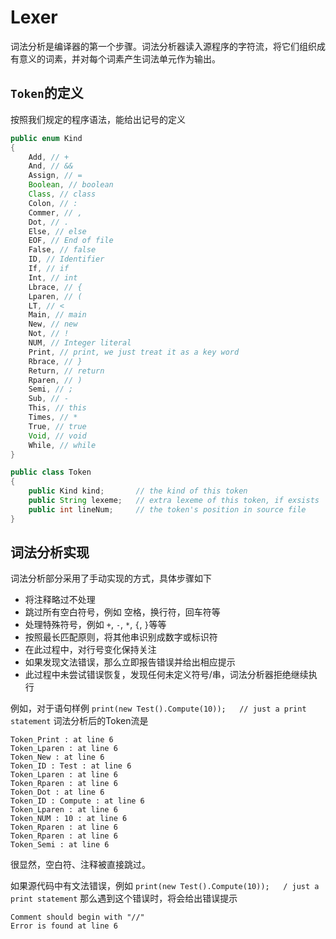 Lexer
===

词法分析是编译器的第一个步骤。词法分析器读入源程序的字符流，将它们组织成有意义的词素，并对每个词素产生词法单元作为输出。

`Token`的定义
---

按照我们规定的程序语法，能给出记号的定义

```java
public enum Kind
{
    Add, // +
    And, // &&
    Assign, // =
    Boolean, // boolean
    Class, // class
    Colon, // :
    Commer, // ,
    Dot, // .
    Else, // else
    EOF, // End of file
    False, // false
    ID, // Identifier
    If, // if
    Int, // int
    Lbrace, // {
    Lparen, // (
    LT, // <
    Main, // main
    New, // new
    Not, // !
    NUM, // Integer literal
    Print, // print, we just treat it as a key word
    Rbrace, // }
    Return, // return
    Rparen, // )
    Semi, // ;
    Sub, // -
    This, // this
    Times, // *
    True, // true
    Void, // void
    While, // while
}

public class Token
{
    public Kind kind;       // the kind of this token
    public String lexeme;   // extra lexeme of this token, if exsists
    public int lineNum;     // the token's position in source file
}
```

词法分析实现
---

词法分析部分采用了手动实现的方式，具体步骤如下

* 将注释略过不处理
* 跳过所有空白符号，例如 空格，换行符，回车符等
* 处理特殊符号，例如 `+`, `-`, `*`, `{`, `}`等等
* 按照最长匹配原则，将其他串识别成数字或标识符
* 在此过程中，对行号变化保持关注
* 如果发现文法错误，那么立即报告错误并给出相应提示
* 此过程中未尝试错误恢复，发现任何未定义符号/串，词法分析器拒绝继续执行

例如，对于语句样例 `print(new Test().Compute(10));   // just a print statement` 词法分析后的Token流是

```text
Token_Print : at line 6
Token_Lparen : at line 6
Token_New : at line 6
Token_ID : Test : at line 6
Token_Lparen : at line 6
Token_Rparen : at line 6
Token_Dot : at line 6
Token_ID : Compute : at line 6
Token_Lparen : at line 6
Token_NUM : 10 : at line 6
Token_Rparen : at line 6
Token_Rparen : at line 6
Token_Semi : at line 6
```

很显然，空白符、注释被直接跳过。

如果源代码中有文法错误，例如
`print(new Test().Compute(10));   / just a print statement`
那么遇到这个错误时，将会给出错误提示

```text
Comment should begin with "//"
Error is found at line 6
```